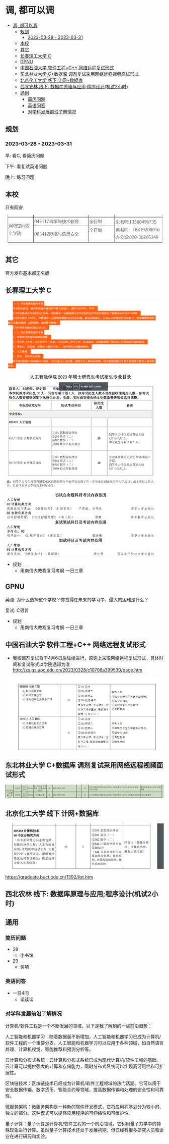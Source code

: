 # 调, 都可以调

- [调, 都可以调](#调-都可以调)
  - [规划](#规划)
    - [2023-03-28 - 2023-03-31](#2023-03-28---2023-03-31)
  - [本校](#本校)
  - [其它](#其它)
  - [长春理工大学 C](#长春理工大学-c)
  - [GPNU](#gpnu)
  - [中国石油大学 软件工程+C++ 网络远程复试形式](#中国石油大学-软件工程c-网络远程复试形式)
  - [东北林业大学 C+数据库 调剂复试采用网络远程视频面试形式](#东北林业大学-c数据库-调剂复试采用网络远程视频面试形式)
  - [北京化工大学 线下 计网+数据库](#北京化工大学-线下-计网数据库)
  - [西北农林 线下: 数据库原理与应用;程序设计(机试2小时)](#西北农林-线下-数据库原理与应用程序设计机试2小时)
  - [通用](#通用)
    - [简历问题](#简历问题)
    - [英语问答](#英语问答)
    - [对学科发展前沿了解情况](#对学科发展前沿了解情况)

## 规划

### 2023-03-28 - 2023-03-31

早: 看C, 看简历问题

下午: 看复试英语问题

晚上: 练习问题

## 本校

只有网安

![20230323203219](https://raw.githubusercontent.com/Logible/Image/main/note_image/20230323203219.png)

## 其它

官方发布基本都无名额

## 长春理工大学 C

![20230327230449](https://raw.githubusercontent.com/Logible/Image/main/note_image/20230327230449.png)

![20230327111932](https://raw.githubusercontent.com/Logible/Image/main/note_image/20230327111932.png)

- 规划
  - 用南信大教程复习考纲 一日三章

## GPNU

英语: 为什么选择这个学校？你觉得在未来的学习中，最大的困难是什么？

复试: C语言

- 规划
  - 用南信大教程复习考纲 一日三章

## 中国石油大学 软件工程+C++ 网络远程复试形式

- 我校调剂复试将于4月6日后陆续进行，原则上采取网络远程复试形式，具体时间和复试形式以学院通知为准<http://zs.gs.upc.edu.cn/2023/0328/c10708a399530/page.htm>

![20230401104319](https://raw.githubusercontent.com/Logible/Image/main/note_image/20230401104319.png)

## 东北林业大学 C+数据库 调剂复试采用网络远程视频面试形式

![20230401214812](https://raw.githubusercontent.com/Logible/Image/main/note_image/20230401214812.png)

## 北京化工大学 线下 计网+数据库

![20230401160526](https://raw.githubusercontent.com/Logible/Image/main/note_image/20230401160526.png)

<https://graduate.buct.edu.cn/1392/list.htm>

## 西北农林 线下: 数据库原理与应用;程序设计(机试2小时)

## 通用

### 简历问题

- 28
  - 小书馆
- 29
  - 奖项

### 英语问答

- 一日4问
  - 读读读

### 对学科发展前沿了解情况

计算机/软件工程是一个不断发展的领域，以下是我了解到的一些前沿趋势：

人工智能和机器学习：随着数据量不断增加，人工智能和机器学习已成为计算机/软件工程的一个重要分支。人工智能和机器学习可以应用于各种领域，如自然语言处理、计算机视觉、智能推荐和预测分析等。

云计算和分布式系统：云计算和分布式系统已成为现代计算机/软件工程的基础。云计算可以提供强大的计算和存储能力，同时分布式系统可以实现高可用性和可扩展性。

区块链技术：区块链技术已经成为计算机/软件工程领域的热门话题。它可以用于安全数据传输、数字货币、智能合约等领域，提高数据传输和处理的安全性和可靠性。

微服务架构：微服务架构是一种新的软件开发模式，它将应用程序划分为较小的、独立的部分。这种模式可以提高应用程序的可伸缩性和可维护性。

量子计算：量子计算是计算机/软件工程的一个前沿领域，它利用量子力学中的特殊现象进行计算。虽然量子计算技术还处于发展初期，但已经有很多研究人员和企业在进行研究和实验。
